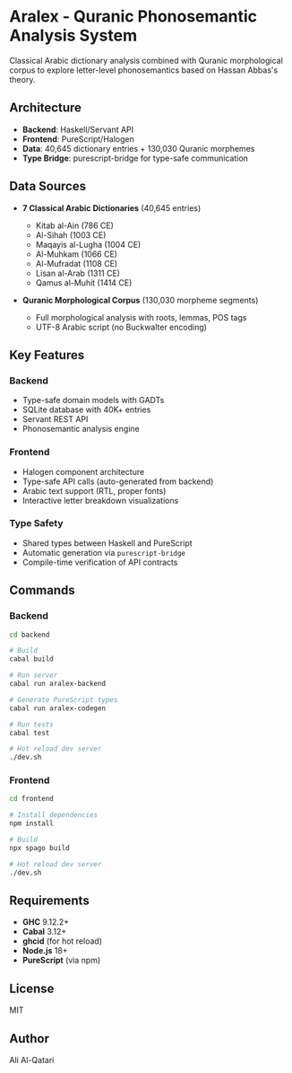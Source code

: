 # Aralex - Quranic Phonosemantic Analysis System

Classical Arabic dictionary analysis combined with Quranic morphological corpus to explore letter-level phonosemantics based on Hassan Abbas's theory.

## Architecture

- **Backend**: Haskell/Servant API
- **Frontend**: PureScript/Halogen
- **Data**: 40,645 dictionary entries + 130,030 Quranic morphemes
- **Type Bridge**: purescript-bridge for type-safe communication


## Data Sources

- **7 Classical Arabic Dictionaries** (40,645 entries)
  - Kitab al-Ain (786 CE)
  - Al-Sihah (1003 CE)
  - Maqayis al-Lugha (1004 CE)
  - Al-Muhkam (1066 CE)
  - Al-Mufradat (1108 CE)
  - Lisan al-Arab (1311 CE)
  - Qamus al-Muhit (1414 CE)

- **Quranic Morphological Corpus** (130,030 morpheme segments)
  - Full morphological analysis with roots, lemmas, POS tags
  - UTF-8 Arabic script (no Buckwalter encoding)


## Key Features

### Backend
- Type-safe domain models with GADTs
- SQLite database with 40K+ entries
- Servant REST API
- Phonosemantic analysis engine

### Frontend
- Halogen component architecture
- Type-safe API calls (auto-generated from backend)
- Arabic text support (RTL, proper fonts)
- Interactive letter breakdown visualizations

### Type Safety
- Shared types between Haskell and PureScript
- Automatic generation via `purescript-bridge`
- Compile-time verification of API contracts

## Commands

### Backend

```bash
cd backend

# Build
cabal build

# Run server
cabal run aralex-backend

# Generate PureScript types
cabal run aralex-codegen

# Run tests
cabal test

# Hot reload dev server
./dev.sh
```

### Frontend

```bash
cd frontend

# Install dependencies
npm install

# Build
npx spago build

# Hot reload dev server
./dev.sh
```

## Requirements

- **GHC** 9.12.2+
- **Cabal** 3.12+
- **ghcid** (for hot reload)
- **Node.js** 18+
- **PureScript** (via npm)

## License

MIT

## Author

Ali Al-Qatari
